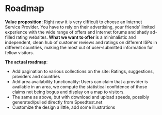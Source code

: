 # Roadmap

__Value proposition__: Right now it is very difficult to choose an Internet Service Provider. You have
to rely on their advertising, your friends' limited experience with the wide range of offers and
Internet forums and shady ad-filled rating websites. __What we want to offer__ is a minimalistic and
independent, clean hub of customer reviews and ratings on different ISPs in different countries,
making the most out of user-submitted information for fellow visitors.

__The actual roadmap__:

* Add pagination to various collections on the site: Ratings, suggestions, providers and countries
* Add area availability functionality: Users can claim that a provider is available in an area, we
  compute the statistical confidence of those claims not being bogus and display on a map to
  visitors.
* The same as above, but with download and upload speeds, possibly generated/pulled directly from
  Speedtest.net
* Customize the design a little, add some illustrations
